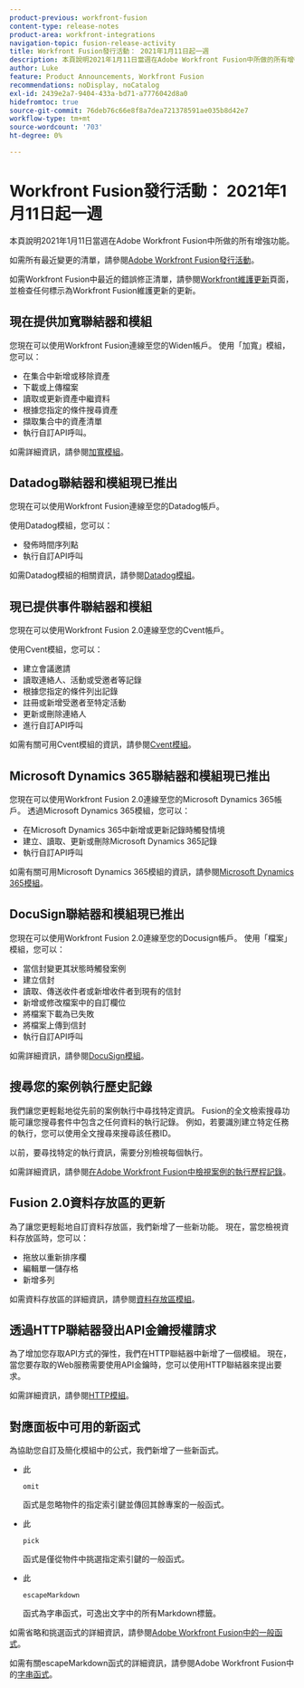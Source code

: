 ```yaml
---
product-previous: workfront-fusion
content-type: release-notes
product-area: workfront-integrations
navigation-topic: fusion-release-activity
title: Workfront Fusion發行活動： 2021年1月11日起一週
description: 本頁說明2021年1月11日當週在Adobe Workfront Fusion中所做的所有增強功能。
author: Luke
feature: Product Announcements, Workfront Fusion
recommendations: noDisplay, noCatalog
exl-id: 2439e2a7-9404-433a-bd71-a7776042d8a0
hidefromtoc: true
source-git-commit: 76deb76c66e8f8a7dea721378591ae035b8d42e7
workflow-type: tm+mt
source-wordcount: '703'
ht-degree: 0%

---
```


# Workfront Fusion發行活動： 2021年1月11日起一週

本頁說明2021年1月11日當週在Adobe Workfront Fusion中所做的所有增強功能。

如需所有最近變更的清單，請參閱[Adobe Workfront Fusion發行活動](../../../product-announcements/product-releases/fusion-release-activity/fusion-release-activity.md)。

如需Workfront Fusion中最近的錯誤修正清單，請參閱[Workfront維護更新](https://experienceleague.adobe.com/docs/workfront-known-issues/releases/current-updates.html)頁面，並檢查任何標示為Workfront Fusion維護更新的更新。

## 現在提供加寬聯結器和模組

您現在可以使用Workfront Fusion連線至您的Widen帳戶。 使用「加寬」模組，您可以：

* 在集合中新增或移除資產
* 下載或上傳檔案
* 讀取或更新資產中繼資料
* 根據您指定的條件搜尋資產
* 擷取集合中的資產清單
* 執行自訂API呼叫。

如需詳細資訊，請參閱[加寬模組](../../../workfront-fusion/apps-and-their-modules/widen-modules.md)。

## Datadog聯結器和模組現已推出

您現在可以使用Workfront Fusion連線至您的Datadog帳戶。

使用Datadog模組，您可以：

* 發佈時間序列點
* 執行自訂API呼叫

如需Datadog模組的相關資訊，請參閱[Datadog模組](../../../workfront-fusion/apps-and-their-modules/datadog-modules.md)。

## 現已提供事件聯結器和模組

您現在可以使用Workfront Fusion 2.0連線至您的Cvent帳戶。

使用Cvent模組，您可以：

* 建立會議邀請
* 讀取連絡人、活動或受邀者等記錄
* 根據您指定的條件列出記錄
* 註冊或新增受邀者至特定活動
* 更新或刪除連絡人
* 進行自訂API呼叫

如需有關可用Cvent模組的資訊，請參閱[Cvent模組](../../../workfront-fusion/apps-and-their-modules/cvent-modules.md)。

## Microsoft Dynamics 365聯結器和模組現已推出

您現在可以使用Workfront Fusion 2.0連線至您的Microsoft Dynamics 365帳戶。 透過Microsoft Dynamics 365模組，您可以：

* 在Microsoft Dynamics 365中新增或更新記錄時觸發情境
* 建立、讀取、更新或刪除Microsoft Dynamics 365記錄
* 執行自訂API呼叫

如需有關可用Microsoft Dynamics 365模組的資訊，請參閱[Microsoft Dynamics 365模組](../../../workfront-fusion/apps-and-their-modules/microsoft-dynamics-365-modules.md)。

## DocuSign聯結器和模組現已推出

您現在可以使用Workfront Fusion 2.0連線至您的Docusign帳戶。 使用「檔案」模組，您可以：

* 當信封變更其狀態時觸發案例
* 建立信封
* 讀取、傳送收件者或新增收件者到現有的信封
* 新增或修改檔案中的自訂欄位
* 將檔案下載為已失敗
* 將檔案上傳到信封
* 執行自訂API呼叫

如需詳細資訊，請參閱[DocuSign模組](../../../workfront-fusion/apps-and-their-modules/docusign-modules.md)。

## 搜尋您的案例執行歷史記錄

我們讓您更輕鬆地從先前的案例執行中尋找特定資訊。 Fusion的全文檢索搜尋功能可讓您搜尋套件中包含之任何資料的執行記錄。 例如，若要識別建立特定任務的執行，您可以使用全文搜尋來搜尋該任務ID。

以前，要尋找特定的執行資訊，需要分別檢視每個執行。

如需詳細資訊，請參閱[在Adobe Workfront Fusion中檢視案例的執行歷程記錄](../../../workfront-fusion/scenarios/view-scenario-execution-history.md)。

## Fusion 2.0資料存放區的更新

為了讓您更輕鬆地自訂資料存放區，我們新增了一些新功能。 現在，當您檢視資料存放區時，您可以：

* 拖放以重新排序欄
* 編輯單一儲存格
* 新增多列

如需資料存放區的詳細資訊，請參閱[資料存放區模組](../../../workfront-fusion/apps-and-their-modules/data-store-modules.md)。

## 透過HTTP聯結器發出API金鑰授權請求

為了增加您存取API方式的彈性，我們在HTTP聯結器中新增了一個模組。 現在，當您要存取的Web服務需要使用API金鑰時，您可以使用HTTP聯結器來提出要求。

如需詳細資訊，請參閱[HTTP模組](../../../workfront-fusion/apps-and-their-modules/http-modules/http-modules-1.md)。

## 對應面板中可用的新函式

為協助您自訂及簡化模組中的公式，我們新增了一些新函式。

* 此

  ```
  omit
  ```

  函式是忽略物件的指定索引鍵並傳回其餘專案的一般函式。
* 此

  ```
  pick
  ```

  函式是僅從物件中挑選指定索引鍵的一般函式。
* 此

  ```
  escapeMarkdown
  ```

  函式為字串函式，可逸出文字中的所有Markdown標籤。

如需省略和挑選函式的詳細資訊，請參閱[Adobe Workfront Fusion中的一般函式](../../../workfront-fusion/functions/general-functions.md)。

如需有關escapeMarkdown函式的詳細資訊，請參閱Adobe Workfront Fusion中的[字串函式](../../../workfront-fusion/functions/string-functions.md)。
